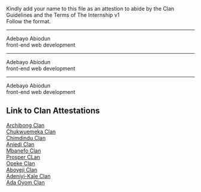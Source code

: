 Kindly add your name to this file as an attestion to abide by the Clan Guidelines and the Terms of The Internship v1
<br/> Follow the format.<br/> 
___
Adebayo Abiodun <br/>
front-end web development
___
Adebayo Abiodun <br/>
front-end web development
___
Adebayo Abiodun <br/>
front-end web development


## Link to Clan Attestations
[Archibong Clan](Archibong-Clan.md) <br/>
[Chukwuemeka Clan](Chukwuemeka-Clan.md) <br/>
[Chimdindu Clan](Chimdindu-Clan.md) <br/>
[Aniedi Clan](Aniedi-Clan.md) <br/>
[Mbanefo Clan](Mbanefo-Clan.md) <br/>
[Prosper CLan](Prosper-Clan.md)<br/>
[Opeke Clan](Opeke-Clan.md) <br/>
[Aboyeji Clan](Aboyeji-Clan.md)<br/>
[Adeniyi-Kale Clan](Adeniyi-Kale-Clan.md) <br/>
[Ada Oyom Clan](Chukwuemeka-Clan.md) <br/>
